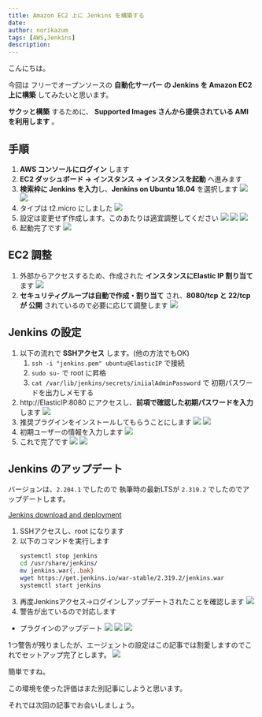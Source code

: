 ```yaml
---
title: Amazon EC2 上に Jenkins を構築する
date: 
author: norikazum
tags: [AWS,Jenkins]
description: 
---
```


こんにちは。

今回は フリーでオープンソースの **自動化サーバー の Jenkins を Amazon EC2 上に構築** してみたいと思います。

**サクッと構築** するために、 **Supported Images さんから提供されている AMI を利用します** 。

## 手順
1. **AWS コンソールにログイン** します
1. **EC2 ダッシュボード → インスタンス → インスタンスを起動** へ進みます
1. **検索枠に Jenkins を入力**し、**Jenkins on Ubuntu 18.04** を選択します
![](images/2022-02-05_13h48_51.jpg)
![](images/2022-02-05_13h49_15.jpg)
1. タイプは t2.micro にしました
![](images/2022-02-05_13h49_49.jpg)
1. 設定は変更せず作成します。このあたりは適宜調整してください
![](images/2022-02-05_13h50_15.jpg)
![](images/2022-02-05_13h50_24.jpg)
![](images/2022-02-05_13h50_47.jpg)
1. 起動完了です
![](images/2022-02-05_13h54_26.jpg)

## EC2 調整
1. 外部からアクセスするため、作成された **インスタンスにElastic IP 割り当て** ます
![](images/2022-02-05_14h11_08.jpg)
1. **セキュリティグループは自動で作成・割り当て** され、**8080/tcp と 22/tcp が 公開** されているので必要に応じて調整します
![](images/2022-02-05_14h13_54.jpg)

## Jenkins の設定
1. 以下の流れで **SSHアクセス** します。(他の方法でもOK) 
    1. `ssh -i "jenkins.pem" ubuntu@ElasticIP` で接続
    1. `sudo su-` で root に昇格
    1. `cat /var/lib/jenkins/secrets/iniialAdminPassword` で 初期パスワードを出力しメモする
1. http://ElasticIP:8080 にアクセスし、**前項で確認した初期パスワードを入力** します
    ![](images/2022-02-05_14h16_25.jpg)
1. 推奨プラグインをインストールしてもらうことにします
    ![](images/2022-02-05_14h25_36.jpg)
    ![](images/2022-02-05_14h25_59.jpg)
1. 初期ユーザーの情報を入力します
    ![](images/2022-02-05_14h27_44.jpg)
1. これで完了です
    ![](images/2022-02-05_14h29_20.jpg)
    ![](images/2022-02-05_14h30_04.jpg)

## Jenkins のアップデート

バージョンは、`2.204.1` でしたので 執筆時の最新LTSが `2.319.2` でしたのでアップデートします。

[Jenkins download and deployment](https://www.jenkins.io/download/)

1. SSHアクセスし、root になります
1. 以下のコマンドを実行します
    ```bash
    systemctl stop jenkins
    cd /usr/share/jenkins/
    mv jenkins.war{,.bak}
    wget https://get.jenkins.io/war-stable/2.319.2/jenkins.war
    systemctl start jenkins
    ```
1. 再度Jenkinsアクセス→ログインしアップデートされたことを確認します
![](images/2022-02-05_14h49_17.jpg)
1. 警告が出ているので対応します
- プラグインのアップデート
![](images/2022-02-05_14h51_12.jpg)
![](images/2022-02-05_14h54_45.jpg)
![](images/2022-02-05_14h55_14.jpg)

1つ警告が残りましたが、エージェントの設定はこの記事では割愛しますのでこれでセットアップ完了とします。
![](images/2022-02-05_15h03_04.jpg)

簡単ですね。

この環境を使った評価はまた別記事にしようと思います。

それでは次回の記事でお会いしましょう。
